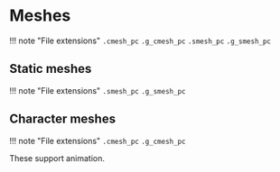 # Meshes
!!! note "File extensions"
    `.cmesh_pc` `.g_cmesh_pc` `.smesh_pc` `.g_smesh_pc`


## Static meshes
!!! note "File extensions"
    `.smesh_pc` `.g_smesh_pc`


## Character meshes
!!! note "File extensions"
    `.cmesh_pc` `.g_cmesh_pc`
    
These support animation.